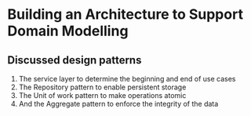 # Building an Architecture to Support Domain Modelling

## Discussed design patterns

1. The service layer to determine the beginning and end of use cases
2. The Repository pattern to enable persistent storage
3. The Unit of work pattern to make operations atomic
4. And the Aggregate pattern to enforce the integrity of the data